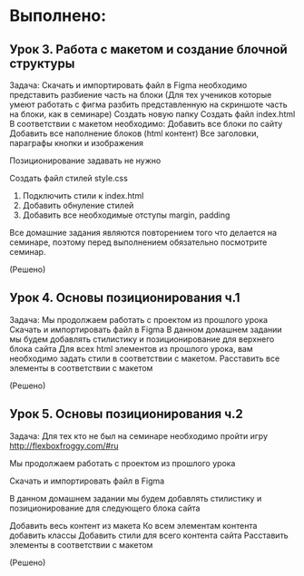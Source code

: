 # Выполнено:
## Урок 3. Работа с макетом и создание блочной структуры
Задача:
Скачать и импортировать файл в Figma
необходимо представить разбиение часть на блоки (Для тех учеников которые умеют работать с фигма разбить представленную на скриншоте часть на блоки, как в семинаре)
Создать новую папку
Создать файл index.html
В соответствии с макетом необходимо:
Добавить все блоки по сайту
Добавить все наполнение блоков (html контент)
Все заголовки, параграфы кнопки и изображения

Позиционирование задавать не нужно

Создать файл стилей style.css
1. Подключить стили к index.html
2. Добавить обнуление стилей
3. Добавить все необходимые отступы margin, padding

Все домашние задания являются повторением того что делается на семинаре, поэтому перед выполнением обязательно посмотрите семинар.

(Решено)

## Урок 4. Основы позиционирования ч.1
Задача:
Мы продолжаем работать с проектом из прошлого урока
Скачать и импортировать файл в Figma
В данном домашнем задании мы будем добавлять стилистику и позиционирование для верхнего блока сайта
Для всех html элементов из прошлого урока, вам необходимо задать стили в соответствии с макетом.
Расставить все элементы в соответствии с макетом

(Решено)

## Урок 5. Основы позиционирования ч.2
Задача:
Для тех кто не был на семинаре необходимо пройти игру http://flexboxfroggy.com/#ru

Мы продолжаем работать с проектом из прошлого урока

Скачать и импортировать файл в Figma

В данном домашнем задании мы будем добавлять стилистику и позиционирование для следующего блока сайта

Добавить весь контент из макета
Ко всем элементам контента добавить классы
Добавить стили для всего контента сайта
Расставить элементы в соответствии с макетом

(Решено)